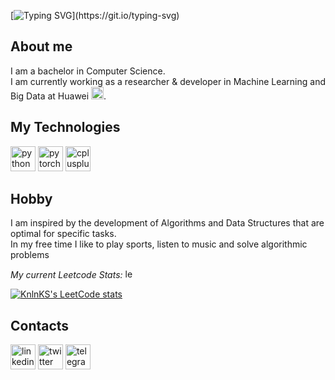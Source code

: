 [![Typing SVG](https://readme-typing-svg.herokuapp.com?size=30&duration=4000&background=5E6DFF00&width=1200&height=100&lines=Hi.+My+name+is+Sergey+'zinchse'+Zinchenko.;I+am+interested+in+Algorithms+and+Machine+Learning.;)](https://git.io/typing-svg)

## About me

I am a bachelor in Computer Science.\
I am currently working as a  researcher & developer in Machine Learning and Big Data at Huawei <img src='https://cdn.jsdelivr.net/npm/simple-icons@3.0.1/icons/huawei.svg' alt='huawei' height='20'>.

## My Technologies

<img src='https://cdn.jsdelivr.net/npm/simple-icons@3.0.1/icons/python.svg' alt='python' height='40'> <img src='https://cdn.jsdelivr.net/npm/simple-icons@3.0.1/icons/pytorch.svg' alt='pytorch' height='40'> <img src='https://user-images.githubusercontent.com/58306690/180310746-aaae61b3-af60-4eed-a128-3dbe3e4cc8f2.svg' alt = 'cplusplus' height='40'> 


## Hobby

I am inspired by the development of Algorithms and Data Structures that are optimal for specific tasks.\
In my free time I like to play sports, listen to music and solve algorithmic problems

*My current Leetcode Stats:* <img src='https://user-images.githubusercontent.com/58306690/180311354-f9a2022a-9ddb-4085-9aeb-3bec75bdef47.svg' alt = 'leetcode' height='15'>

[![KnlnKS's LeetCode stats](https://leetcode-stats-six.vercel.app/api?username=mordi174)](https://github.com/KnlnKS/leetcode-stats)

## Contacts

[<img src='https://cdn.jsdelivr.net/npm/simple-icons@3.0.1/icons/linkedin.svg' alt='linkedin' height='40'>](https://www.linkedin.com/in/zinchse/)  [<img src='https://cdn.jsdelivr.net/npm/simple-icons@3.0.1/icons/twitter.svg' alt='twitter' height='40'>](https://twitter.com/zinchse)  [<img src='https://cdn.jsdelivr.net/npm/simple-icons@3.0.1/icons/telegram.svg' alt='telegram' height='40'>](tg.me/zinchse)  
